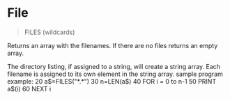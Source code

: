# File

> FILES (wildcards)

Returns an array with the filenames. If there are no files returns an empty array.

The directory listing, if assigned to a string, will create a string array. Each filename is assigned to its own element in the string array.
sample program example:
20 a$=FILES("*.*")
30 n=LEN(a$)
40 FOR i = 0 to n-1
50 PRINT a$(i)
60 NEXT i

